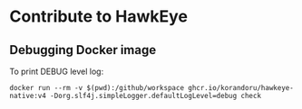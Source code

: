 # Contribute to HawkEye

## Debugging Docker image

To print DEBUG level log:

```shell
docker run --rm -v $(pwd):/github/workspace ghcr.io/korandoru/hawkeye-native:v4 -Dorg.slf4j.simpleLogger.defaultLogLevel=debug check
```
